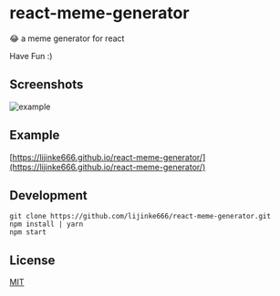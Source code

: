 # react-meme-generator
:joy: a meme generator for react

Have Fun :)

## Screenshots
![example](https://github.com/lijinke666/react-meme-generator/blob/master/assetsImg/example.gif)

## Example
[https://lijinke666.github.io/react-meme-generator/](https://lijinke666.github.io/react-meme-generator/)

## Development
```
git clone https://github.com/lijinke666/react-meme-generator.git
npm install | yarn
npm start
```

## License
[MIT](https://github.com/lijinke666/react-meme-generator/blob/master/LICENCE)
